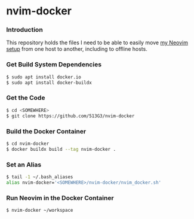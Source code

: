 # nvim-docker

### Introduction

This repository holds the files I need to be able to easily move [my Neovim setup](https://github.com/513G3/kickstart-modular.nvim) from one host to another, including to offline hosts.

### Get Build System Dependencies

```sh
$ sudo apt install docker.io
$ sudo apt install docker-buildx
```

### Get the Code  

```sh
$ cd <SOMEWHERE>
$ git clone https://github.com/513G3/nvim-docker
```

### Build the Docker Container

```sh
$ cd nvim-docker
$ docker buildx build --tag nvim-docker .
```

### Set an Alias

```sh
$ tail -1 ~/.bash_aliases 
alias nvim-docker='<SOMEWHERE>/nvim-docker/nvim_docker.sh'
```

### Run Neovim in the Docker Container

```sh
$ nvim-docker ~/workspace
```
